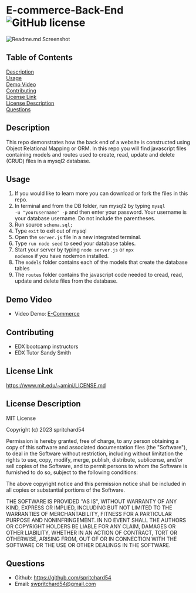# E-commerce-Back-End ![GitHub license](https://img.shields.io/badge/license-MIT-blue.svg)

![Readme.md Screenshot](./assets/images/Screenshot%202024-01-21%20at%209.25.48 AM.png)

## Table of Contents
[Description](#description)<br>
[Usage](#usage)<br>
[Demo Video](#demo-video)<br>
[Contributing](#contributing)<br>
[License Link](#license-link)<br>
[License Description](#license-description)<br>
[Questions](#questions)

## Description
This repo demonstrates how the back end of a website is constructed using Object Relational Mapping or ORM. In this repo you will find javascript files containing models and routes used to create, read, update and delete (CRUD) files in a mysql2 database.
    
## Usage 
1. If you would like to learn more you can download or fork the files in this repo.
2. In terminal and from the DB folder, run mysql2 by typing <code>mysql -u "yourusername" -p</code> and then enter your password. Your username is your database username. Do not include the parentheses.
3. Run source <code>schema.sql;</code>
4. Type <code>exit</code> to exit out of mysql
5. Open the <code>server.js</code> file in a new integrated terminal.
6. Type <code>run node seed</code> to seed your database tables.
7. Start your server by typing <code>node server.js</code> or <code>npx nodemon</code> if you have nodemon installed.
8. The <code>models</code> folder contains each of the models that create the database tables
9. The <code>routes</code> folder contains the javascript code needed to cread, read, update and delete files from the database.

## Demo Video
- Video Demo: [E-Commerce](https://drive.google.com/file/d/1I07TeFUHdPaUgLUZr31Fcfd-tJmZi3Lb/view?usp=drive_link)
    
## Contributing 
- EDX bootcamp instructors
- EDX Tutor Sandy Smith

## License Link
https://www.mit.edu/~amini/LICENSE.md

## License Description
MIT License

Copyright (c) 2023 spritchard54

Permission is hereby granted, free of charge, to any person obtaining a copy
of this software and associated documentation files (the "Software"), to deal
in the Software without restriction, including without limitation the rights
to use, copy, modify, merge, publish, distribute, sublicense, and/or sell
copies of the Software, and to permit persons to whom the Software is
furnished to do so, subject to the following conditions:

The above copyright notice and this permission notice shall be included in all
copies or substantial portions of the Software.

THE SOFTWARE IS PROVIDED "AS IS", WITHOUT WARRANTY OF ANY KIND, EXPRESS OR
IMPLIED, INCLUDING BUT NOT LIMITED TO THE WARRANTIES OF MERCHANTABILITY,
FITNESS FOR A PARTICULAR PURPOSE AND NONINFRINGEMENT. IN NO EVENT SHALL THE
AUTHORS OR COPYRIGHT HOLDERS BE LIABLE FOR ANY CLAIM, DAMAGES OR OTHER
LIABILITY, WHETHER IN AN ACTION OF CONTRACT, TORT OR OTHERWISE, ARISING FROM,
OUT OF OR IN CONNECTION WITH THE SOFTWARE OR THE USE OR OTHER DEALINGS IN THE
SOFTWARE.
    
## Questions
- Github: https://github.com/spritchard54
- Email: <swpritchard54@gmail.com>
